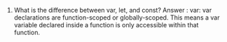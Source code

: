 1) What is the difference between var, let, and const?
Answer : var: var declarations are function-scoped or globally-scoped. This means a var variable declared inside a function is only accessible within that function. 

